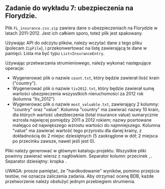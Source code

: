 ## Zadanie do wykładu 7: ubezpieczenia na Florydzie. ##

Plik `FL_insurance.csv.zip` zawiera dane o ubezpieczeniach na Florydzie w latach 2011-2012. Jest ich całkiem sporo, toteż plik jest spakowany.

Używając API do odczytu plików, należy wczytać dane z tego pliku (polecam `ZipFile`), i przekonwertować na listę zawierającą te dane w pamięci. Lista ma być typu `List<InsuranceEntry`.

Używając przetwarzania strumieniowego, należy wykonać następujące operacje:

* Wygenerować plik o nazwie `count.txt`, który będzie zawierał ilość krain ("country").
* Wygenerować plik o nazwie `tiv2012.txt`, który będzie zawierał sumę wartości ubezpieczenia wszysstkich nieruchomości za 2012 rok (kolumna "tiv_2012")  
* Wygenerowac plik o nazwie `most_valuable.txt`, zawierający 2 kolumny: "country" oraz "value". Kolumna "country" ma zawierać nazwy 10 krain, dla których wartość ubezbieczenia (total insurance value) sumarycznie wzrosła najwięcej pomiędzy 2011 a 2012 rokiem; nazwy posrtowane malejąco od największego wzrostu wartości do najmniejszego. Kolumna "value" ma zawierać wartość tego przyrostu dla danej krainy, z dokładnością do 2 miejsc dziesiętnych (5 zaokrąglone w dół; 2 miejsca po przecinku zawsze, nawet jeśli jest 0).

Pliki należy generować w głównym katalogu projektu. Wszystkie pliki powinny zawierać wiersz z nagłówkiem. Separator kolumn: przecinek `,`. Separator dziesiętny: kropka `.`

UWAGA: prosze pamiętać, że "hardkodowanie" wyników, pomimo przejścia testów, nie oznacza zaliczenia zadania. Aby otrzymać ocenę BDB, każde przetworzenie należy obsłużyć jednym przebiegiem strumienia.
